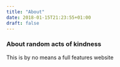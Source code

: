 ```yaml
---
title: "About"
date: 2018-01-15T21:23:55+01:00
draft: false
---
```


### About random acts of kindness

This is by no means a full features website
